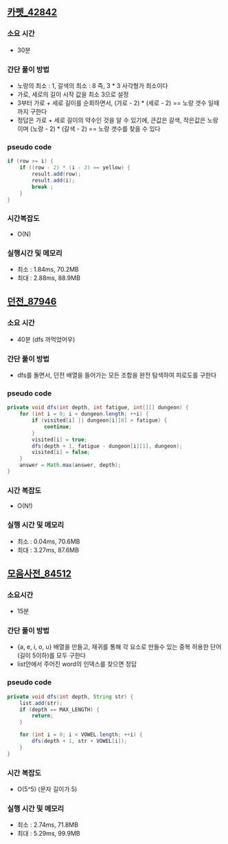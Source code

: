 ## [카펫_42842](https://school.programmers.co.kr/learn/courses/30/lessons/42842)

### 소요 시간
- 30분

### 간단 풀이 방법
- 노랑의 최소 : 1, 갈색의 최소 : 8 즉, 3 * 3 사각형가 최소이다
- 가로, 세로의 길이 시작 값을 최소 3으로 설정
- 3부터 가로 + 세로 길이를 순회하면서, (가로 - 2) * (세로 - 2) == 노랑 갯수 일때까지 구한다
- 정답은 가로 + 세로 길이의 약수인 것을 알 수 있기에, 큰값은 갈색, 작은값은 노랑이며 (노랑 - 2) * (갈색 - 2) == 노랑 갯수를 찾을 수 있다

### pseudo code
```java
if (row >= i) {
    if ((row - 2) * (i - 2) == yellow) {
        result.add(row);
        result.add(i);
        break ;
    }
}
```

### 시간복잡도
- O(N)

### 실행시간 및 메모리
- 최소 : 1.84ms, 70.2MB
- 최대 : 2.88ms, 88.9MB

## [던전_87946](https://school.programmers.co.kr/learn/courses/30/lessons/87946)

### 소요 시간
- 40분 (dfs 까먹었어우)

### 간단 풀이 방법
- dfs를 돌면서, 던전 배열을 들어가는 모든 조합을 완전 탐색하여 피로도를 구한다

### pseudo code
```java
private void dfs(int depth, int fatigue, int[][] dungeon) {
    for (int i = 0; i < dungeon.length; ++i) {
        if (visited[i] || dungeon[i][0] > fatigue) {
            continue;
        }
        visited[i] = true;
        dfs(depth + 1, fatigue - dungeon[i][1], dungeon);
        visited[i] = false;
    }
    answer = Math.max(answer, depth);
}
```

### 시간 복잡도
- O(N!)

### 실행 시간 및 메모리
- 최소 : 0.04ms, 70.6MB
- 최대 : 3.27ms, 87.6MB

## [모음사전_84512](https://school.programmers.co.kr/learn/courses/30/lessons/84512)

### 소요시간
- 15분

### 간단 풀이 방법
- {a, e, i, o, u} 배열을 만들고, 재귀를 통해 각 요소로 만들수 있는 중복 허용한 단어(길이 5이하)를 모두 구한다
- list안에서 주어진 word의 인덱스를 찾으면 정답

### pseudo code
```java
private void dfs(int depth, String str) {
    list.add(str);
    if (depth == MAX_LENGTH) {
        return;
    }

    for (int i = 0; i < VOWEL.length; ++i) {
        dfs(depth + 1, str + VOWEL[i]);
    }
}
```

### 시간 복잡도
- O(5^5) (문자 길이가 5)

### 실행 시간 및 메모리
- 최소 : 2.74ms, 71.8MB
- 최대 : 5.29ms, 99.9MB

